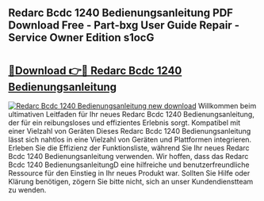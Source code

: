 ## Redarc Bcdc 1240 Bedienungsanleitung PDF Download Free - Part-bxg User Guide Repair - Service Owner Edition s1ocG

# <h2><a href="http://df5fzi3.blite.top/?on=Redarc+Bcdc+1240+Bedienungsanleitung">🔗Download 👉🔴 Redarc Bcdc 1240 Bedienungsanleitung</a></h2>

[![Redarc Bcdc 1240 Bedienungsanleitung new download](https://i.imgur.com/lujVjoI.png)](http://df5fzi3.blite.top/?on=Redarc+Bcdc+1240+Bedienungsanleitung)
Willkommen beim ultimativen Leitfaden für Ihr neues Redarc Bcdc 1240 Bedienungsanleitung, der für ein reibungsloses und effizientes Erlebnis sorgt. Kompatibel mit einer Vielzahl von Geräten Dieses Redarc Bcdc 1240 Bedienungsanleitung lässt sich nahtlos in eine Vielzahl von Geräten und Plattformen integrieren. Erleben Sie die Effizienz der Funktionsliste, während Sie Ihr neues Redarc Bcdc 1240 Bedienungsanleitung verwenden. Wir hoffen, dass das Redarc Bcdc 1240 BedienungsanleitungD eine hilfreiche und benutzerfreundliche Ressource für den Einstieg in Ihr neues Produkt war. Sollten Sie Hilfe oder Klärung benötigen, zögern Sie bitte nicht, sich an unser Kundendienstteam zu wenden.
